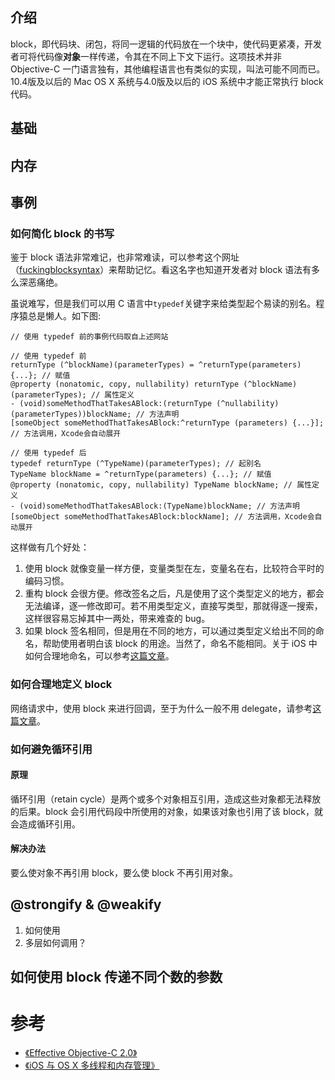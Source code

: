 >

## 介绍
block，即代码块、闭包，将同一逻辑的代码放在一个块中，使代码更紧凑，开发者可将代码像**对象**一样传递，令其在不同上下文下运行。这项技术并非 Objective-C 一门语言独有，其他编程语言也有类似的实现，叫法可能不同而已。10.4版及以后的 Mac OS X 系统与4.0版及以后的 iOS 系统中才能正常执行 block 代码。

## 基础

## 内存

## 事例

### 如何简化 block 的书写
鉴于 block 语法非常难记，也非常难读，可以参考这个网址（[fuckingblocksyntax](http://fuckingblocksyntax.com)）来帮助记忆。看这名字也知道开发者对 block 语法有多么深恶痛绝。

虽说难写，但是我们可以用 C 语言中`typedef`关键字来给类型起个易读的别名。程序猿总是懒人。如下图:

```objc
// 使用 typedef 前的事例代码取自上述网站

// 使用 typedef 前
returnType (^blockName)(parameterTypes) = ^returnType(parameters) {...}; // 赋值
@property (nonatomic, copy, nullability) returnType (^blockName)(parameterTypes); // 属性定义
- (void)someMethodThatTakesABlock:(returnType (^nullability)(parameterTypes))blockName; // 方法声明
[someObject someMethodThatTakesABlock:^returnType (parameters) {...}]; // 方法调用，Xcode会自动展开

// 使用 typedef 后
typedef returnType (^TypeName)(parameterTypes); // 起别名
TypeName blockName = ^returnType(parameters) {...}; // 赋值
@property (nonatomic, copy, nullability) TypeName blockName; // 属性定义
- (void)someMethodThatTakesABlock:(TypeName)blockName; // 方法声明
[someObject someMethodThatTakesABlock:blockName]; // 方法调用，Xcode会自动展开
```

这样做有几个好处：
1. 使用 block 就像变量一样方便，变量类型在左，变量名在右，比较符合平时的编码习惯。
2. 重构 block 会很方便。修改签名之后，凡是使用了这个类型定义的地方，都会无法编译，逐一修改即可。若不用类型定义，直接写类型，那就得逐一搜索，这样很容易忘掉其中一两处，带来难查的 bug。
3. 如果 block 签名相同，但是用在不同的地方，可以通过类型定义给出不同的命名，帮助使用者明白该 block 的用途。当然了，命名不能相同。关于 iOS 中如何合理地命名，可以参考[这篇文章](https://github.com/parallelWorld/Blog/blob/master/iOS/Base/Code-style.md)。


### 如何合理地定义 block
网络请求中，使用 block 来进行回调，至于为什么一般不用 delegate，请参考[这篇文章]()。

### 如何避免循环引用

#### 原理
循环引用（retain cycle）是两个或多个对象相互引用，造成这些对象都无法释放的后果。block 会引用代码段中所使用的对象，如果该对象也引用了该 block，就会造成循环引用。

#### 解决办法
要么使对象不再引用 block，要么使 block 不再引用对象。




## @strongify & @weakify
1. 如何使用
2. 多层如何调用？

## 如何使用 block 传递不同个数的参数

# 参考
- [《Effective Objective-C 2.0》](https://book.douban.com/subject/25829244/)
- [《iOS 与 OS X 多线程和内存管理》](https://book.douban.com/subject/24720270/)

